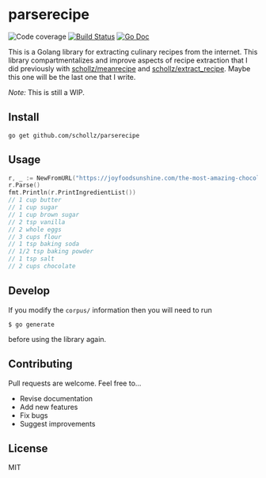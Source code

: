 # parserecipe

<img src="https://img.shields.io/badge/coverage-93%25-brightgreen.svg?style=flat-square" alt="Code coverage">&nbsp;<a href="https://travis-ci.org/schollz/parserecipe"><img src="https://img.shields.io/travis/schollz/parserecipe.svg?style=flat-square" alt="Build Status"></a>&nbsp;<a href="https://godoc.org/github.com/schollz/parserecipe"><img src="http://img.shields.io/badge/godoc-reference-5272B4.svg?style=flat-square" alt="Go Doc"></a> 

This is a Golang library for extracting culinary recipes from the internet. This library compartmentalizes and improve aspects of recipe extraction that I did previously with [schollz/meanrecipe](https://github.com/schollz/meanrecipe) and [schollz/extract_recipe](https://github.com/schollz/extract_recipe). Maybe this one will be the last one that I write.

_Note:_ This is still a WIP.

## Install

```
go get github.com/schollz/parserecipe
```

## Usage

```go
r, _ := NewFromURL("https://joyfoodsunshine.com/the-most-amazing-chocolate-chip-cookies/")
r.Parse()
fmt.Println(r.PrintIngredientList())
// 1 cup butter
// 1 cup sugar
// 1 cup brown sugar
// 2 tsp vanilla
// 2 whole eggs
// 3 cups flour
// 1 tsp baking soda
// 1/2 tsp baking powder
// 1 tsp salt
// 2 cups chocolate
```

## Develop

If you modify the `corpus/` information then you will need to run 

```
$ go generate
```

before using the library again.

## Contributing

Pull requests are welcome. Feel free to...

- Revise documentation
- Add new features
- Fix bugs
- Suggest improvements

## License

MIT
